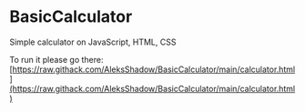 # BasicCalculator
Simple calculator on JavaScript, HTML, CSS

To run it please go there: [https://raw.githack.com/AleksShadow/BasicCalculator/main/calculator.html](https://raw.githack.com/AleksShadow/BasicCalculator/main/calculator.html)
